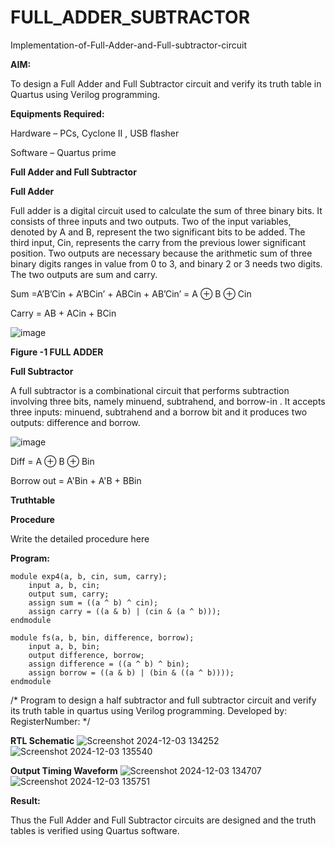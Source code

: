 # FULL_ADDER_SUBTRACTOR

Implementation-of-Full-Adder-and-Full-subtractor-circuit

**AIM:**

To design a Full Adder and Full Subtractor circuit and verify its truth table in Quartus using Verilog programming.

**Equipments Required:**

Hardware – PCs, Cyclone II , USB flasher

Software – Quartus prime

**Full Adder and Full Subtractor**

**Full Adder**

Full adder is a digital circuit used to calculate the sum of three binary bits. It consists of three inputs and two outputs. Two of the input variables, denoted by A and B, represent the two significant bits to be added. The third input, Cin, represents the carry from the previous lower significant position. Two outputs are necessary because the arithmetic sum of three binary digits ranges in value from 0 to 3, and binary 2 or 3 needs two digits. The two outputs are sum and carry.

Sum =A’B’Cin + A’BCin’ + ABCin + AB’Cin’ = A ⊕ B ⊕ Cin 

Carry = AB + ACin + BCin

![image](https://github.com/naavaneetha/FULL_ADDER_SUBTRACTOR/assets/154305477/0f30ba51-5ffb-4198-845f-18e054f675e7)

**Figure -1 FULL ADDER**

**Full Subtractor**

A full subtractor is a combinational circuit that performs subtraction involving three bits, namely minuend, subtrahend, and borrow-in . It accepts three inputs: minuend, subtrahend and a borrow bit and it produces two outputs: difference and borrow.

![image](https://github.com/naavaneetha/FULL_ADDER_SUBTRACTOR/assets/154305477/02b24f51-ab51-4304-9ad6-7b81ffc1ead5)

Diff = A ⊕ B ⊕ Bin 

Borrow out = A'Bin + A'B + BBin

**Truthtable**

**Procedure**

Write the detailed procedure here

**Program:**
```
module exp4(a, b, cin, sum, carry);
    input a, b, cin;
    output sum, carry;
    assign sum = ((a ^ b) ^ cin);
    assign carry = ((a & b) | (cin & (a ^ b)));
endmodule

module fs(a, b, bin, difference, borrow);
    input a, b, bin;
    output difference, borrow;
    assign difference = ((a ^ b) ^ bin);
    assign borrow = ((a & b) | (bin & ((a ^ b))));
endmodule
```
/* Program to design a half subtractor and full subtractor circuit and verify its truth table in quartus using Verilog programming. Developed by: RegisterNumber:
*/

**RTL Schematic**
![Screenshot 2024-12-03 134252](https://github.com/user-attachments/assets/38836409-7a4c-4488-83e4-cc142948516f)
![Screenshot 2024-12-03 135540](https://github.com/user-attachments/assets/bc101cdf-dd13-4a1c-9803-4eb5a2f502e4)

**Output Timing Waveform**
![Screenshot 2024-12-03 134707](https://github.com/user-attachments/assets/4a6933ec-ece3-4894-97ac-9638fb95a5f7)
![Screenshot 2024-12-03 135751](https://github.com/user-attachments/assets/bae004b4-98db-457c-83eb-9d8435b9656a)

**Result:**

Thus the Full Adder and Full Subtractor circuits are designed and the truth tables is verified using Quartus software.



